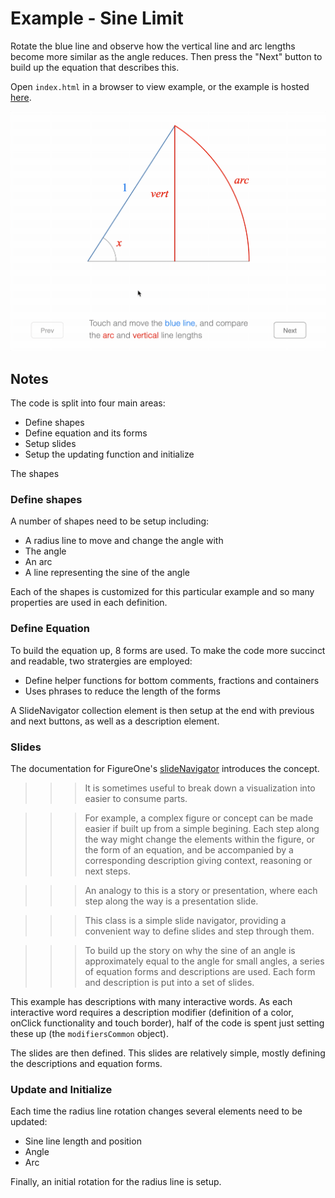 # Example - Sine Limit

Rotate the blue line and observe how the vertical line and arc lengths become more similar as the angle reduces. Then press the "Next" button to build up the equation that describes this.

Open `index.html` in a browser to view example, or the example is hosted [here](https://airladon.github.io/FigureOne/examples/Sine%20Limit/index.html).

![](./example.gif)

## Notes

The code is split into four main areas:

* Define shapes
* Define equation and its forms
* Setup slides
* Setup the updating function and initialize

The shapes 

### Define shapes

A number of shapes need to be setup including:

* A radius line to move and change the angle with 
* The angle
* An arc
* A line representing the sine of the angle


Each of the shapes is customized for this particular example and so many properties are used in each definition.

### Define Equation

To build the equation up, 8 forms are used. To make the code more succinct and readable, two stratergies are employed:

* Define helper functions for bottom comments, fractions and containers
* Uses phrases to reduce the length of the forms

A SlideNavigator collection element is then setup at the end with previous and next buttons, as well as a description element.

### Slides

The documentation for FigureOne's [slideNavigator](https://airladon.github.io/FigureOne/api/#slidenavigator) introduces the concept.

>>>It is sometimes useful to break down a visualization into easier to consume parts.

>>>For example, a complex figure or concept can be made easier if built up from a simple begining. Each step along the way might change the elements within the figure, or the form of an equation, and be accompanied by a corresponding description giving context, reasoning or next steps.

>>>An analogy to this is a story or presentation, where each step along the way is a presentation slide.

>>>This class is a simple slide navigator, providing a convenient way to define slides and step through them.

>>>To build up the story on why the sine of an angle is approximately equal to the angle for small angles, a series of equation forms and descriptions are used. Each form and description is put into a set of slides.

This example has descriptions with many interactive words. As each interactive word requires a description modifier (definition of a color, onClick functionality and touch border), half of the code is spent just setting these up (the `modifiersCommon` object).

The slides are then defined. This slides are relatively simple, mostly defining the descriptions and equation forms.

### Update and Initialize

Each time the radius line rotation changes several elements need to be updated:
- Sine line length and position
- Angle
- Arc

Finally, an initial rotation for the radius line is setup.